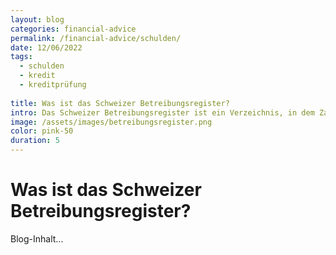 ```yaml
---
layout: blog
categories: financial-advice
permalink: /financial-advice/schulden/
date: 12/06/2022
tags: 
  - schulden
  - kredit
  - kreditprüfung
  
title: Was ist das Schweizer Betreibungsregister?
intro: Das Schweizer Betreibungsregister ist ein Verzeichnis, in dem Zahlungsverpflichtungen und Betreibungen von Unternehmen erfasst werden.
image: /assets/images/betreibungsregister.png
color: pink-50
duration: 5
---
```

# Was ist das Schweizer Betreibungsregister?

Blog-Inhalt...
